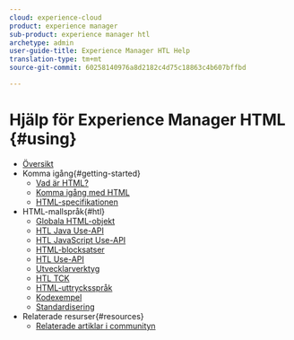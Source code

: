 ```yaml
---
cloud: experience-cloud
product: experience manager
sub-product: experience manager htl
archetype: admin
user-guide-title: Experience Manager HTL Help
translation-type: tm+mt
source-git-commit: 60258140976a8d2182c4d75c18863c4b607bffbd

---
```



# Hjälp för Experience Manager HTML {#using}

+ [Översikt](overview.md)
+ Komma igång{#getting-started}
   + [Vad är HTML?](update.md)
   + [Komma igång med HTML](getting-started.md)
   + [HTML-specifikationen](htl-specification.md)
+ HTML-mallspråk{#htl}
   + [Globala HTML-objekt](global-objects.md)
   + [HTL Java Use-API](use-api-java.md)
   + [HTL JavaScript Use-API](use-api-javascript.md)
   + [HTML-blocksatser](block-statements.md)
   + [HTL Use-API](use-api.md)
   + [Utvecklarverktyg](dev-tools.md)
   + [HTL TCK](htl-tck.md)
   + [HTML-uttrycksspråk](expression-language.md)
   + [Kodexempel](code-samples.md)
   + [Standardisering](standardization.md)
+ Relaterade resurser{#resources}
   + [Relaterade artiklar i communityn](related-community-articles.md)
